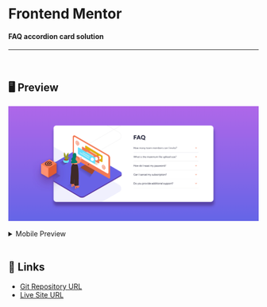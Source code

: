# Frontend Mentor
#### FAQ accordion card solution
---
<br>

## 🖥 Preview
![](./images/screenshot.png)

<details markdown="1">
<summary>Mobile Preview</summary>

![](./images/screenshot2.png)

</details>

<br>

## 📎 Links
- [Git Repository URL](https://github.com/kyungeun-j/frontend-mentor-challenges/tree/master/faq-accordion-card)
- [Live Site URL](https://kyungeun-j.github.io/frontend-mentor-challenges/faq-accordion-card/)